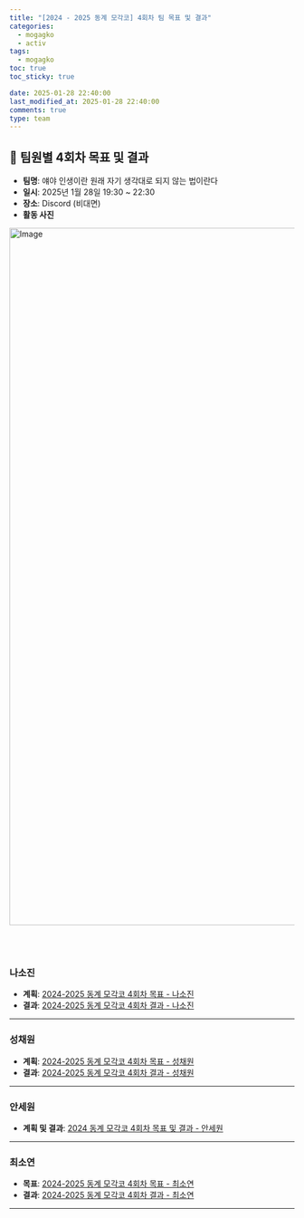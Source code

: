 ```yaml
---
title: "[2024 - 2025 동계 모각코] 4회차 팀 목표 및 결과"
categories:
  - mogagko
  - activ
tags:
  - mogagko
toc: true
toc_sticky: true

date: 2025-01-28 22:40:00
last_modified_at: 2025-01-28 22:40:00
comments: true
type: team
---
```

## 📍 팀원별 4회차 목표 및 결과
- **팀명**: 얘야 인생이란 원래 자기 생각대로 되지 않는 법이란다
- **일시**: 2025년 1월 28일 19:30 ~ 22:30
- **장소**: Discord (비대면)
- **활동 사진**
  <div style="text-align: center;">
<img width="1232" alt="Image" src="https://github.com/user-attachments/assets/e6ace381-d50b-41b2-b1ad-68aa2e0c1372" />
  </div>

<br><br>

### **나소진**
- **계획**: [2024-2025 동계 모각코 4회차 목표 - 나소진](https://me0w2en.tistory.com/entry/2024-동계-모각코-2024-01-28화)
- **결과**: [2024-2025 동계 모각코 4회차 결과 - 나소진](https://me0w2en.tistory.com/entry/2024-동계-모각코-2024-01-28화-결과)

---

### **성채원**
- **계획**: [2024-2025 동계 모각코 4회차 목표 - 성채원](https://velog.io/@julia2003a/2025-%EB%8F%99%EA%B3%84-%EB%AA%A8%EA%B0%81%EC%BD%94-4%EC%A3%BC%EC%B0%A8-%EA%B3%84%ED%9A%8D
)
- **결과**: [2024-2025 동계 모각코 4회차 결과 - 성채원](https://velog.io/@julia2003a/2025-%EB%8F%99%EA%B3%84-%EB%AA%A8%EA%B0%81%EC%BD%94-4%EC%A3%BC%EC%B0%A8-%EA%B2%B0%EA%B3%BC)

---

### **안세원**
- **계획 및 결과**: [2024 동계 모각코 4회차 목표 및 결과 - 안세원](https://code-semicolon.tistory.com/52)

---

### **최소연**
- **목표**: [2024-2025 동계 모각코 4회차 목표 - 최소연](https://clr4takeoff.github.io/mogagko/activ/2425-%EB%8F%99%EA%B3%84-%EB%AA%A8%EA%B0%81%EC%BD%94-4%ED%9A%8C%EC%B0%A8-%EB%AA%A9%ED%91%9C/)
- **결과**: [2024-2025 동계 모각코 4회차 결과 - 최소연](https://clr4takeoff.github.io/projects/Flutter-app-icon,-splash-screen,-app-name-%EB%B3%80%EA%B2%BD%ED%95%98%EA%B8%B0/)

---
<br><br>